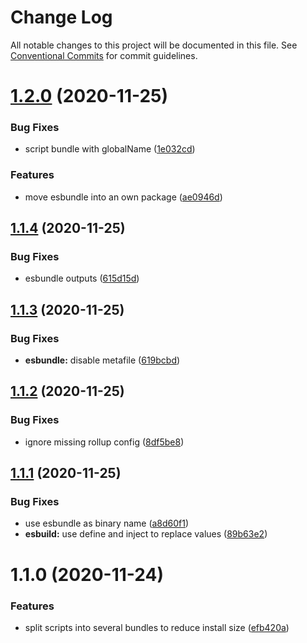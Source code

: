 # Change Log

All notable changes to this project will be documented in this file.
See [Conventional Commits](https://conventionalcommits.org) for commit guidelines.

# [1.2.0](https://github.com/carvjs/tools/compare/@carv/bundle@1.1.4...@carv/bundle@1.2.0) (2020-11-25)

### Bug Fixes

- script bundle with globalName ([1e032cd](https://github.com/carvjs/tools/commit/1e032cd20384a5d17d6440821d974eae530bbb77))

### Features

- move esbundle into an own package ([ae0946d](https://github.com/carvjs/tools/commit/ae0946ddc7bee84a6d9c6a96d231a89288356e44))

## [1.1.4](https://github.com/carvjs/tools/compare/@carv/bundle@1.1.3...@carv/bundle@1.1.4) (2020-11-25)

### Bug Fixes

- esbundle outputs ([615d15d](https://github.com/carvjs/tools/commit/615d15d22bd64d9603e0d5c9851c361cf8e29a33))

## [1.1.3](https://github.com/carvjs/tools/compare/@carv/bundle@1.1.2...@carv/bundle@1.1.3) (2020-11-25)

### Bug Fixes

- **esbundle:** disable metafile ([619bcbd](https://github.com/carvjs/tools/commit/619bcbdce5a697e6dc70fec7dc321fa67575b765))

## [1.1.2](https://github.com/carvjs/tools/compare/@carv/bundle@1.1.1...@carv/bundle@1.1.2) (2020-11-25)

### Bug Fixes

- ignore missing rollup config ([8df5be8](https://github.com/carvjs/tools/commit/8df5be88572471411f1170cf68fa7579d8558c12))

## [1.1.1](https://github.com/carvjs/tools/compare/@carv/bundle@1.1.0...@carv/bundle@1.1.1) (2020-11-25)

### Bug Fixes

- use esbundle as binary name ([a8d60f1](https://github.com/carvjs/tools/commit/a8d60f190d209f97c1008a20b0dc398dc8ff7098))
- **esbuild:** use define and inject to replace values ([89b63e2](https://github.com/carvjs/tools/commit/89b63e2abd7e7aaf9470a63de73296b705aec881))

# 1.1.0 (2020-11-24)

### Features

- split scripts into several bundles to reduce install size ([efb420a](https://github.com/carvjs/tools/commit/efb420ac3dd5b1e4da705ebbae21527e65075fc6))
